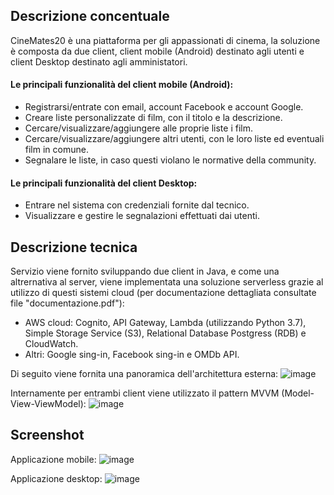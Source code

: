 ## Descrizione concentuale
CineMates20 è una piattaforma per gli appassionati di cinema, la soluzione è composta da due client, client mobile (Android) destinato agli utenti e client Desktop destinato agli amministatori.
#### Le principali funzionalità del client mobile (Android):
* Registrarsi/entrate con email, account Facebook e account Google.
* Creare liste personalizzate di film, con il titolo e la descrizione.
* Cercare/visualizzare/aggiungere alle proprie liste i film.
* Cercare/visualizzare/aggiungere altri utenti, con le loro liste ed eventuali film in comune.
* Segnalare le liste, in caso questi violano le normative della community.

#### Le principali funzionalità del client Desktop:
* Entrare nel sistema con credenziali fornite dal tecnico.
* Visualizzare e gestire le segnalazioni effettuati dai utenti.


## Descrizione tecnica
Servizio viene fornito sviluppando due client in Java, e come una altrernativa al server, viene implementata una soluzione serverless grazie al utilizzo di 
questi sistemi cloud (per documentazione dettagliata consultate file "documentazione.pdf"):
* AWS cloud: Cognito, API Gateway, Lambda (utilizzando Python 3.7), Simple Storage Service (S3), Relational Database Postgress (RDB) e CloudWatch.
* Altri: Google sing-in, Facebook sing-in e OMDb API.

Di seguito viene fornita una panoramica dell'architettura esterna:
![image](https://user-images.githubusercontent.com/44137092/156940647-4d389681-07fd-4b84-a9ac-06c7905ca461.png)

Internamente per entrambi client viene utilizzato il pattern MVVM (Model-View-ViewModel):
![image](https://user-images.githubusercontent.com/44137092/156940733-8f4d72d5-3fb4-4479-a571-f1e910ebdef1.png)

## Screenshot
Applicazione mobile:
![image](https://user-images.githubusercontent.com/44137092/156940793-dfcf4641-1a4f-444e-8bfe-41b1394cc1e4.png)

Applicazione desktop:
![image](https://user-images.githubusercontent.com/44137092/156940810-5fc31a91-69c0-4656-be57-1f5ae07ea8b8.png)
